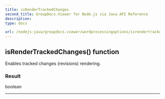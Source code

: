 ```yaml
---
title: isRenderTrackedChanges
second_title: GroupDocs.Viewer for Node.js via Java API Reference
description: 
type: docs

url: /nodejs-java/groupdocs.viewer/wordprocessingoptions/isrendertrackedchanges/
---
```


## isRenderTrackedChanges()  function

 Enables tracked changes (revisions) rendering.
 

### Result
boolean


---


